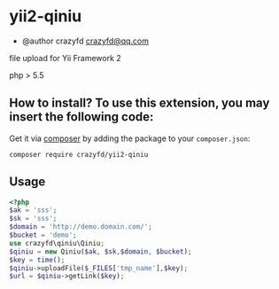 yii2-qiniu
=================================
* @author crazyfd <crazyfd@qq.com>

file upload for Yii Framework 2

php > 5.5 

How to install?
To use this extension, you may insert the following code:
--------------------------------

Get it via [composer](http://getcomposer.org/) by adding the package to your `composer.json`:

```shell
composer require crazyfd/yii2-qiniu
```

Usage
-----

```php
<?php
$ak = 'sss';
$sk = 'sss';
$domain = 'http://demo.domain.com/';
$bucket = 'demo';
use crazyfd\qiniu\Qiniu;
$qiniu = new Qiniu($ak, $sk,$domain, $bucket);
$key = time();
$qiniu->uploadFile($_FILES['tmp_name'],$key);
$url = $qiniu->getLink($key);
```
